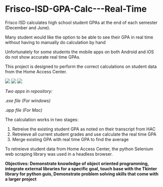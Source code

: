 # Frisco-ISD-GPA-Calc---Real-Time
Frisco ISD calculates high school student GPAs at the end of each semester (December and June).

Many student would like the option to be able to see their GPA in real time without having to manually do calculation by hand

Unfortunately for some students the mobile apps on both Android and iOS do not show accurate real time GPAs.

This project is designed to perform the correct calculations on student data from the Home Access Center.

![](https://github.com/SumitNalavade/Frisco-ISD-GPA-Calc---Real-Time/blob/main/HAC.png)
![](https://github.com/SumitNalavade/Frisco-ISD-GPA-Calc---Real-Time/blob/cbdf16549215c9a311e133cc19e56c3d02747640/Login%20page.PNG)
![](https://github.com/SumitNalavade/Frisco-ISD-GPA-Calc---Real-Time/blob/cbdf16549215c9a311e133cc19e56c3d02747640/Calc.PNG)

*Two apps in repository:*

*.exe file (For windows)*

*.app file (For Mac)*

The calculation works in two stages:
1. Retreive the existing student GPA as noted on their transcript from HAC
2. Retreieve all current student grades and use calculate the real time GPA
3. Merge existing GPA with real time GPA to find the average 

To retreieve student data from Home Access Center, the python Selenium web scraping library was used in a headless browser.

**Objectives: Demonstrate knowledge of object oriented programming, integrate external libraries for a specific goal,
touch base with the Tkinter library for python guis, Demonstrate problem solving skills that come with a larger project**

